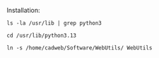 Installation:

```
ls -la /usr/lib | grep python3
```

```
cd /usr/lib/python3.13
```

```
ln -s /home/cadweb/Software/WebUtils/ WebUtils
```
